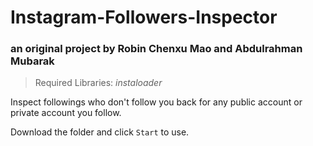# Instagram-Followers-Inspector
### an original project by Robin Chenxu Mao and Abdulrahman Mubarak

> Required Libraries: *instaloader*

Inspect followings who don't follow you back for any public account or private account you follow.

Download the folder and click `Start` to use.
